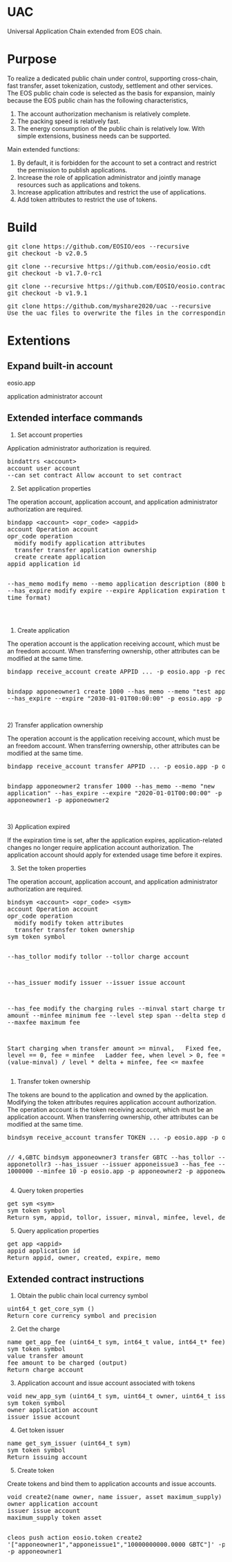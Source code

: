 <h1>UAC</h1>
Universal Application Chain extended from EOS chain.

<h1>Purpose</h1>

To realize a dedicated public chain under control, supporting cross-chain, fast transfer, asset tokenization, custody, settlement and other services.
The EOS public chain code is selected as the basis for expansion, mainly because the EOS public chain has the following characteristics,
1. The account authorization mechanism is relatively complete.
2. The packing speed is relatively fast.
3. The energy consumption of the public chain is relatively low.
With simple extensions, business needs can be supported.

Main extended functions:
1. By default, it is forbidden for the account to set a contract and restrict the permission to publish applications.
2. Increase the role of application administrator and jointly manage resources such as applications and tokens.
3. Increase application attributes and restrict the use of applications.
4. Add token attributes to restrict the use of tokens.


<h1>Build</h1>

<pre>
git clone https://github.com/EOSIO/eos --recursive
git checkout -b v2.0.5
</pre>

<pre>
git clone --recursive https://github.com/eosio/eosio.cdt
git checkout -b v1.7.0-rc1
</pre>

<pre>
git clone --recursive https://github.com/EOSIO/eosio.contracts.git
git checkout -b v1.9.1
</pre>

<pre>
git clone https://github.com/myshare2020/uac --recursive
Use the uac files to overwrite the files in the corresponding directories.
</pre>

<h1>Extentions</h1>

<h2>Expand built-in account</h2>

eosio.app
<p>application administrator account</p>

<h2>Extended interface commands</h2>

1. Set account properties
<p>Application administrator authorization is required.</p>
<pre>
bindattrs &lt;account&gt;
account user account
--can_set_contract Allow account to set contract
</pre>

2. Set application properties
<p>The operation account, application account, and application administrator authorization are required.</p>
<pre>
bindapp &lt;account&gt; &lt;opr_code&gt; &lt;appid&gt;
account Operation account
opr_code operation
  modify modify application attributes
  transfer transfer application ownership
  create create application
appid application id

--has_memo modify memo
--memo application description (800 bytes)
--has_expire modify expire
--expire Application expiration time (ISO time format)
</pre>
<br/>
1) Create application
<p>The operation account is the application receiving account, which must be an freedom account. When transferring ownership, other attributes can be modified at the same time.</p>
<pre>
bindapp receive_account create APPID ... -p eosio.app -p receive_account
  
bindapp apponeowner1 create 1000 --has_memo --memo "test application" --has_expire --expire "2030-01-01T00:00:00" -p eosio.app -p apponeowner1
</pre>
<br/>
2) Transfer application ownership
<p>The operation account is the application receiving account, which must be an freedom account. When transferring ownership, other attributes can be modified at the same time.</p>
<pre>
bindapp receive_account transfer APPID ... -p eosio.app -p old_owner_account -p receive_account

bindapp apponeowner2 transfer 1000 --has_memo --memo "new application" --has_expire --expire "2020-01-01T00:00:00" -p eosio.app -p apponeowner1 -p apponeowner2
</pre>
<br/>
3) Application expired
<p>If the expiration time is set, after the application expires, application-related changes no longer require application account authorization. The application account should apply for extended usage time before it expires.</p>

3. Set the token properties
<p>The operation account, application account, and application administrator authorization are required.</p>
<pre>
bindsym &lt;account&gt; &lt;opr_code&gt; &lt;sym&gt;
account Operation account
opr_code operation
  modify modify token attributes
  transfer transfer token ownership
sym token symbol

--has_tollor modify tollor
--tollor charge account

--has_issuer modify issuer
--issuer issue account

--has_fee modify the charging rules
--minval start charge transfer amount
--minfee minimum fee
--level step span
--delta step difference
--maxfee maximum fee

Start charging when transfer amount >= minval,
  Fixed fee, when level == 0, fee = minfee
  Ladder fee, when level > 0, fee = (value-minval) / level * delta + minfee, fee <= maxfee
</pre>

1) Transfer token ownership
<p>The tokens are bound to the application and owned by the application. Modifying the token attributes requires application account authorization. The operation account is the token receiving account, which must be an application account. When transferring ownership, other attributes can be modified at the same time.</p>
<pre>
bindsym receive_account transfer TOKEN ... -p eosio.app -p old_app_account -p receive_account

// 4,GBTC
bindsym apponeowner3 transfer GBTC --has_tollor --tollor apponetollr3 --has_issuer --issuer apponeissue3 --has_fee --minval 1000000 --minfee 10 -p eosio.app -p apponeowner2 -p apponeowner3
</pre>

4. Query token properties
<pre>
get sym &lt;sym&gt;
sym token symbol
Return sym, appid, tollor, issuer, minval, minfee, level, delta, maxfee
</pre>

5. Query application properties
<pre>
get app &lt;appid&gt;
appid application id
Return appid, owner, created, expire, memo
</pre>

<h2>Extended contract instructions</h2>

1. Obtain the public chain local currency symbol
<pre>
uint64_t get_core_sym ()
Return core currency symbol and precision
</pre>

2. Get the charge
<pre>
name get_app_fee (uint64_t sym, int64_t value, int64_t* fee)
sym token symbol
value transfer amount
fee amount to be charged (output)
Return charge account
</pre>

3. Application account and issue account associated with tokens
<pre>
void new_app_sym (uint64_t sym, uint64_t owner, uint64_t issuer)
sym token symbol
owner application account
issuer issue account
</pre>

4. Get token issuer
<pre>
name get_sym_issuer (uint64_t sym)
sym token symbol
Return issuing account
</pre>

5. Create token
<p>Create tokens and bind them to application accounts and issue accounts.</p>
<pre>
void create2(name owner, name issuer, asset maximum_supply)
owner application account
issuer issue account
maximum_supply token asset

cleos push action eosio.token create2 '["apponeowner1","apponeissue1","10000000000.0000 GBTC"]' -p eosio.app -p apponeowner1
</pre>

